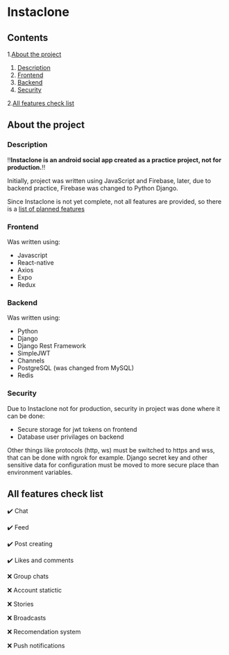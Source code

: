 # Instaclone

## Contents
1.[About the project](#about-the-project)
  1. [Description](#description)
  2. [Frontend](#frontend)
  3. [Backend](#backend)
  4. [Security](#security)

2.[All features check list](#all-features-check-list)

## About the project

### Description
‼️**Instaclone is an android social app created as a practice project, not for production.**‼️

Initially, project was written using JavaScript and Firebase, later, due to backend practice, Firebase was changed to Python Django.

Since Instaclone is not yet complete, not all features are provided, so there is a
[list of planned features](#all-features-check-list)

### Frontend
Was written using:
- Javascript
- React-native
- Axios
- Expo
- Redux

### Backend
Was written using:
- Python
- Django
- Django Rest Framework
- SimpleJWT
- Channels
- PostgreSQL (was changed from MySQL)
- Redis

### Security
Due to Instaclone not for production, security in project was done where it can be done:
- Secure storage for jwt tokens on frontend
- Database user privilages on backend

Other things like protocols (http, ws) must be switched to https and wss, that can be done with ngrok for example.
Django secret key and other sensitive data for configuration must be moved to more secure place than environment variables.

## All features check list
✔️ Chat

✔️ Feed

✔️ Post creating

✔️ Likes and comments

❌ Group chats

❌ Account statictic

❌ Stories

❌ Broadcasts

❌ Recomendation system

❌ Push notifications
